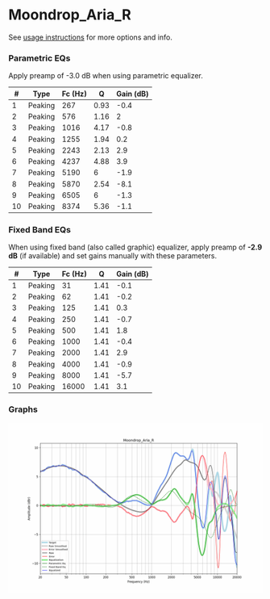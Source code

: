 # Moondrop_Aria_R
See [usage instructions](https://github.com/jaakkopasanen/AutoEq#usage) for more options and info.

### Parametric EQs
Apply preamp of -3.0 dB when using parametric equalizer.

|   # | Type    |   Fc (Hz) |    Q |   Gain (dB) |
|-----|---------|-----------|------|-------------|
|   1 | Peaking |       267 | 0.93 |        -0.4 |
|   2 | Peaking |       576 | 1.16 |         2   |
|   3 | Peaking |      1016 | 4.17 |        -0.8 |
|   4 | Peaking |      1255 | 1.94 |         0.2 |
|   5 | Peaking |      2243 | 2.13 |         2.9 |
|   6 | Peaking |      4237 | 4.88 |         3.9 |
|   7 | Peaking |      5190 | 6    |        -1.9 |
|   8 | Peaking |      5870 | 2.54 |        -8.1 |
|   9 | Peaking |      6505 | 6    |        -1.3 |
|  10 | Peaking |      8374 | 5.36 |        -1.1 |

### Fixed Band EQs
When using fixed band (also called graphic) equalizer, apply preamp of **-2.9 dB** (if available) and set gains manually with these parameters.

|   # | Type    |   Fc (Hz) |    Q |   Gain (dB) |
|-----|---------|-----------|------|-------------|
|   1 | Peaking |        31 | 1.41 |        -0.1 |
|   2 | Peaking |        62 | 1.41 |        -0.2 |
|   3 | Peaking |       125 | 1.41 |         0.3 |
|   4 | Peaking |       250 | 1.41 |        -0.7 |
|   5 | Peaking |       500 | 1.41 |         1.8 |
|   6 | Peaking |      1000 | 1.41 |        -0.4 |
|   7 | Peaking |      2000 | 1.41 |         2.9 |
|   8 | Peaking |      4000 | 1.41 |        -0.9 |
|   9 | Peaking |      8000 | 1.41 |        -5.7 |
|  10 | Peaking |     16000 | 1.41 |         3.1 |

### Graphs
![](./Moondrop_Aria_R.png)

